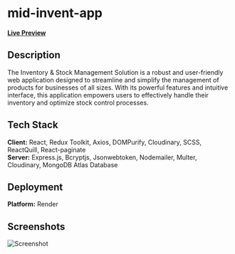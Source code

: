 # mid-invent-app

**[Live Preview](https://mid-invent-app.onrender.com)**

## Description
The Inventory & Stock Management Solution is a robust and user-friendly web application designed to streamline and simplify the management of products for businesses of all sizes. With its powerful features and intuitive interface, this application empowers users to effectively handle their inventory and optimize stock control processes.

## Tech Stack
**Client:** React, Redux Toolkit, Axios, DOMPurify, Cloudinary, SCSS, ReactQuill, React-paginate  
**Server:** Express.js, Bcryptjs, Jsonwebtoken, Nodemailer, Multer, Cloudinary, MongoDB Atlas Database

## Deployment
**Platform:** Render

## Screenshots
![Screenshot](https://github.com/user-attachments/assets/6b455137-8ee3-42ec-9e06-bb96dd0b01e7)
